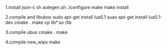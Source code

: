 1.install json-c 
 sh autegen.sh
 ./configure
 make
 make install

2.compile and libubox
 sudo apt-get install lua5.1
 suao apt-get install lua5.1-dev
 cmake .
 make
 cp lib*.so /lib

3.compile ubus
 cmake .
 make

4.compile new_wips
 make




